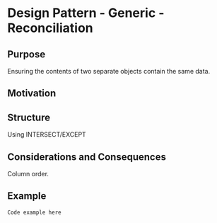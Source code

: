 # Design Pattern - Generic - Reconciliation

## Purpose
Ensuring the contents of two separate objects contain the same data.

## Motivation
<explanation of what happens if it fails>

## Structure
Using INTERSECT/EXCEPT

## Considerations and Consequences

Column order.

## Example

`Code example here`
